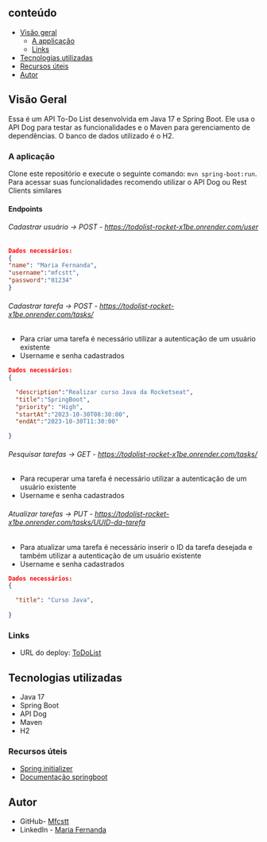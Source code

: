 


## conteúdo

- [Visão geral](#visão-geral)
    - [A applicação](#a-aplicação)
    - [Links](#links)
- [Tecnologias utilizadas](#tecnologias-utilizadas)
- [Recursos úteis](#recursos-úteis)
- [Autor](#autor)



## Visão Geral 

Essa é um API To-Do List desenvolvida em Java 17 e Spring Boot. Ele usa o API Dog para testar as funcionalidades e o Maven para gerenciamento de dependências. O banco de dados utilizado é o H2.


### A aplicação

Clone este repositório e execute o seguinte comando: `mvn spring-boot:run`.
Para acessar suas funcionalidades recomendo utilizar o API Dog ou Rest Clients similares 

#### Endpoints
###### Cadastrar usuário -> POST - https://todolist-rocket-x1be.onrender.com/user
```json
Dados necessários:
{
"name": "Maria Fernanda",
"username":"mfcstt",
"password":"01234"
}
```

###### Cadastrar tarefa -> POST - https://todolist-rocket-x1be.onrender.com/tasks/
- Para criar uma tarefa é necessário utilizar a autenticação de um usuário existente
- Username e senha cadastrados
```json
Dados necessários:
{

  "description":"Realizar curso Java da Rocketseat",
  "title":"SpringBoot",
  "priority": "High",
  "startAt":"2023-10-30T08:30:00",
  "endAt":"2023-10-30T11:30:00"

}
```

###### Pesquisar tarefas -> GET - https://todolist-rocket-x1be.onrender.com/tasks/
- Para recuperar uma tarefa é necessário utilizar a autenticação de um usuário existente
- Username e senha cadastrados

###### Atualizar tarefas -> PUT - https://todolist-rocket-x1be.onrender.com/tasks/UUID-da-tarefa
- Para atualizar uma tarefa é necessário inserir o ID da tarefa desejada e também utilizar a autenticação de um usuário existente
- Username e senha cadastrados
```json
Dados necessários:
{

  "title": "Curso Java",
  
}
```

### Links


- URL do deploy: [ToDoList](https://todolist-rocket-x1be.onrender.com)
## Tecnologias utilizadas

- Java 17
- Spring Boot
- API Dog
- Maven
- H2

### Recursos úteis
-  [Spring initializer](https://start.spring.io)
- [Documentação springboot](https://spring.io/guides/gs/spring-boot/)


## Autor

- GitHub- [Mfcstt](https://github.com/mfcstt)
- LinkedIn - [Maria Fernanda](https://www.linkedin.com/in/mfcstt)



